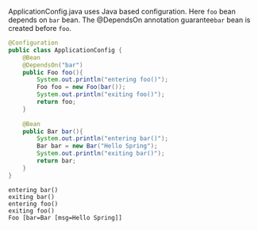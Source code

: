 ApplicationConfig.java uses Java based configuration. Here `foo` bean depends on `bar` bean. 
The @DependsOn annotation guarantee`bar` bean is created before `foo`.
```java
@Configuration
public class ApplicationConfig {
    @Bean
    @DependsOn("bar")
    public Foo foo(){
    	System.out.println("entering foo()");
        Foo foo = new Foo(bar());
        System.out.println("exiting foo()");
        return foo;
    }
    
    @Bean
    public Bar bar(){
    	System.out.println("entering bar()");
        Bar bar = new Bar("Hello Spring");
        System.out.println("exiting bar()");
        return bar;
    }
}
```

```
entering bar()
exiting bar()
entering foo()
exiting foo()
Foo [bar=Bar [msg=Hello Spring]]
```
